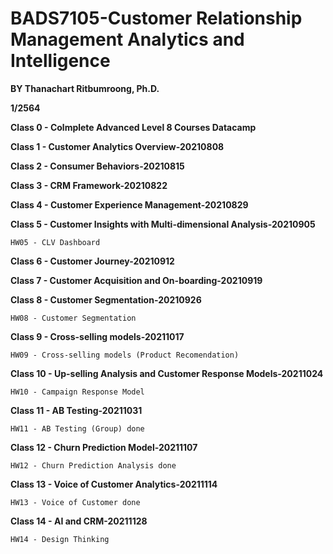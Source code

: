 # BADS7105-Customer Relationship Management Analytics and Intelligence

**BY Thanachart Ritbumroong, Ph.D.**

**1/2564** 

 **Class 0 - Colmplete Advanced Level 8 Courses Datacamp**
 
 **Class 1 - Customer Analytics Overview-20210808**
 
 **Class 2 - Consumer Behaviors-20210815**
 
 **Class 3 - CRM Framework-20210822**
 
 **Class 4 - Customer Experience Management-20210829**
 
 **Class 5 - Customer Insights with Multi-dimensional Analysis-20210905**
 
    HW05 - CLV Dashboard
 
 **Class 6 - Customer Journey-20210912**
 
 **Class 7 - Customer Acquisition and On-boarding-20210919**
 
 **Class 8 - Customer Segmentation-20210926**
 
    HW08 - Customer Segmentation
 
 **Class 9 - Cross-selling models-20211017**
 
    HW09 - Cross-selling models (Product Recomendation)
 
 **Class 10 - Up-selling Analysis and Customer Response Models-20211024**
 
    HW10 - Campaign Response Model
 
 **Class 11 - AB Testing-20211031**
 
    HW11 - AB Testing (Group) done
 
 **Class 12 - Churn Prediction Model-20211107**
 
    HW12 - Churn Prediction Analysis done
 
 **Class 13 - Voice of Customer Analytics-20211114** 
 
    HW13 - Voice of Customer done
 
 **Class 14 - AI and CRM-20211128**
 
    HW14 - Design Thinking
